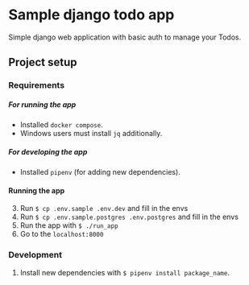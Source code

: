 #  Sample django todo app
Simple django web application with basic auth to manage your Todos.

## Project setup

### Requirements
##### For running the app
- Installed `docker compose`.
- Windows users must install `jq` additionally.

##### For developing the app
- Installed `pipenv` (for adding new dependencies).

#### Running the app
3. Run `$ cp .env.sample .env.dev` and fill in the envs
3. Run `$ cp .env.sample.postgres .env.postgres` and fill in the envs
2. Run the app with `$ ./run_app`
3. Go to the `localhost:8000`

### Development
1. Install new dependencies with `$ pipenv install package_name`.
